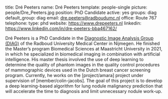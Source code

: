 title: Dré Peeters
name: Dré Peeters
template: people-single
picture: people/Dre_Peeters.jpg
position: PhD Candidate
active: yes
groups: diag
default_group: diag
email: dre.peeters@radboudumc.nl
office: Route 767
telephone:
type: phd
website: https://www.drepeeters.nl
linkedin: https://www.linkedin.com/in/dre-peeters-bba467162/

Dré Peeters is a PhD Candidate in the [Diagnostic Image Analysis Group (DIAG)](https://www.diagnijmegen.nl/) of the Radboud University Medical Center in Nijmegen. He finished the Master’s program Biomedical Sciences at Maastricht University in 2021, in which he specialized in biomedical imaging in combination with artificial intelligence. His master thesis involved the use of deep learning to determine the quality of phantom images in the quality control procedures of mammographic devices used in the Dutch breast cancer screening program. Currently, he works on the [project/amara] project under supervision of [member/colin-jacobs]. The goal of this project is to develop a deep learning-based algorithm for lung nodule malignancy prediction that will accelerate the time to diagnosis and limit unnecessary nodule work-up. 
